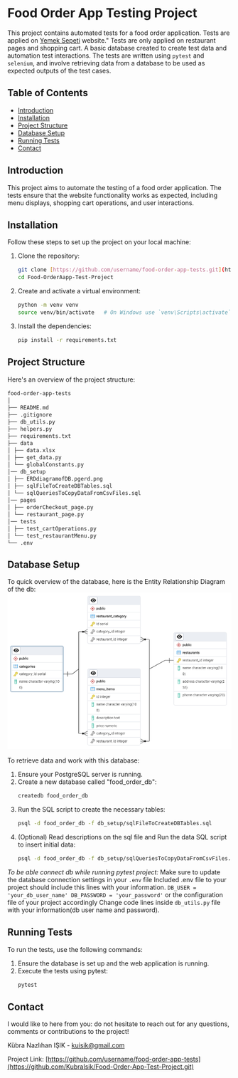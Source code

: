 # Food Order App Testing Project

This project contains automated tests for a food order application. Tests are applied on [Yemek Sepeti](https://www.yemeksepeti.com/) website."
Tests are only applied on restaurant pages and shopping cart. A basic database created to create test data and automation test interactions.
The tests are written using `pytest` and `selenium`, and involve retrieving data from a database to be used as expected outputs of the test cases.

## Table of Contents

- [Introduction](#introduction)
- [Installation](#installation)
- [Project Structure](#project-structure)
- [Database Setup](#database-setup)
- [Running Tests](#running-tests)
- [Contact](#contact)

## Introduction

This project aims to automate the testing of a food order application. The tests ensure that the website functionality works as expected, including menu displays, shopping cart operations, and user interactions.

## Installation

Follow these steps to set up the project on your local machine:

1. Clone the repository:
    ```bash
    git clone [https://github.com/username/food-order-app-tests.git](https://github.com/KubraIsik/Food-Order-App-Test-Project.git)
    cd Food-OrderAapp-Test-Project
    ```

2. Create and activate a virtual environment:
    ```bash
    python -m venv venv
    source venv/bin/activate   # On Windows use `venv\Scripts\activate`
    ```

3. Install the dependencies:
    ```bash
    pip install -r requirements.txt
    ```

## Project Structure

Here's an overview of the project structure:

```
food-order-app-tests
│
├── README.md
├── .gitignore
├── db_utils.py
├── helpers.py
├── requirements.txt
├── data
│ ├── data.xlsx
│ ├── get_data.py
│ └── globalConstants.py
│── db_setup
│ ├── ERDdiagramofDB.pgerd.png
│ ├── sqlFileToCreateDBTables.sql
│ └── sqlQueriesToCopyDataFromCsvFiles.sql
│── pages
│ ├── orderCheckout_page.py
│ └── restaurant_page.py
│── tests
│ ├── test_cartOperations.py
│ └── test_restaurantMenu.py
└── .env
```

## Database Setup
To quick overview of the database, here is the Entity Relationship Diagram of the db:
![ERD_image](https://github.com/KubraIsik/Food-Order-App-Test-Project/blob/main/db_setup/ERDdiagramofDB.pgerd.png)

To retrieve data and work with this database:

1. Ensure your PostgreSQL server is running.
2. Create a new database called "food_order_db":
    ```bash
    createdb food_order_db
    ```
3. Run the SQL script to create the necessary tables:
    ```bash
    psql -d food_order_db -f db_setup/sqlFileToCreateDBTables.sql
    ```
4. (Optional) Read descriptions on the sql file and Run the data SQL script to insert initial data:
    ```bash
    psql -d food_order_db -f db_setup/sqlQueriesToCopyDataFromCsvFiles.sql
    ```

*To be able connect db while running pytest project:*
    Make sure to update the database connection settings in your `.env` file 
    Included .env file to your project should include this lines with your information.
    ```
    DB_USER = 'your_db_user_name'
    DB_PASSWORD = 'your_password'
    ``` 
    or 
    the configuration file of your project accordingly
        Change code lines inside `db_utils.py` file with your information(db user name and password).

## Running Tests

To run the tests, use the following commands:

1. Ensure the database is set up and the web application is running.
2. Execute the tests using pytest:
    ```bash
    pytest
    ```
    
## Contact
I would like to here from you: do not hesitate to reach out for any questions, comments or contributions to the project!

Kübra Nazlıhan IŞIK - [kuisik@gmail.com](kuisik@gmail.com)

Project Link: [https://github.com/username/food-order-app-tests](https://github.com/KubraIsik/Food-Order-App-Test-Project.git)
    

